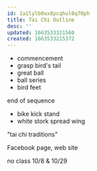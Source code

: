 ```yaml
---
id: 1a1lylb0ux8pcqhul0q70ph
title: Tai Chi Outline
desc: ''
updated: 1663533321560
created: 1663533215372
---
```

- commencement
- grasp bird's tail
- great ball
- ball series
- bird feet

end of sequence

- bike kick stand
- white stork spread wing

"tai chi traditions"

Facebook page, web site

no class 10/8 & 10/29